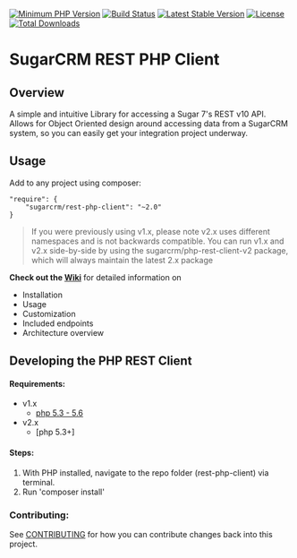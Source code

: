 [![Minimum PHP Version](https://img.shields.io/badge/php-%3E%3D%205.3-8892BF.svg)](https://php.net/)
[![Build Status](https://travis-ci.org/sugarcrm/rest-php-client.svg?branch=master)](https://travis-ci.org/sugarcrm/rest-php-client)
[![Latest Stable Version](https://poser.pugx.org/sugarcrm/rest-php-client/v/stable)](https://packagist.org/packages/sugarcrm/rest-php-client)
[![License](https://poser.pugx.org/sugarcrm/rest-php-client/license)](https://packagist.org/packages/sugarcrm/rest-php-client)
[![Total Downloads](https://poser.pugx.org/sugarcrm/rest-php-client/downloads)](https://packagist.org/packages/sugarcrm/rest-php-client)

# SugarCRM REST PHP Client

## Overview
A simple and intuitive Library for accessing a Sugar 7's REST v10 API. Allows for Object Oriented design around accessing data from a SugarCRM system, so you can easily get your integration project underway.

## Usage
Add to any project using composer:
```
"require": {
    "sugarcrm/rest-php-client": "~2.0"
}
```
> If you were previously using v1.x, please note v2.x uses different namespaces and is not backwards compatible. 
> You can run v1.x and v2.x side-by-side by using the sugarcrm/php-rest-client-v2 package, which will always maintain the latest 2.x package

__Check out the [Wiki](https://github.com/sugarcrm/rest-php-client/wiki)__ for detailed information on 
* Installation
* Usage
* Customization
* Included endpoints
* Architecture overview

## Developing the PHP REST Client

#### Requirements:
* v1.x
  * [php 5.3 - 5.6](https://php.org/)
* v2.x
  * [php 5.3+]

#### Steps:
1. With PHP installed, navigate to the repo folder (rest-php-client) via terminal.
2. Run 'composer install'

### Contributing:
See [CONTRIBUTING](CONTRIBUTING.md) for how you can contribute changes back into this project.


